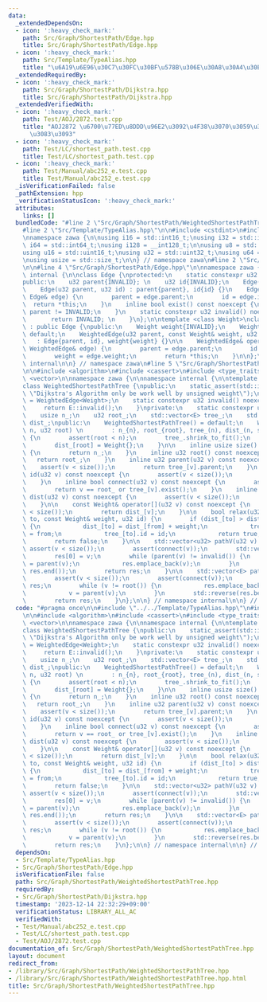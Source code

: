 ```yaml
---
data:
  _extendedDependsOn:
  - icon: ':heavy_check_mark:'
    path: Src/Graph/ShortestPath/Edge.hpp
    title: Src/Graph/ShortestPath/Edge.hpp
  - icon: ':heavy_check_mark:'
    path: Src/Template/TypeAlias.hpp
    title: "\u6A19\u6E96\u30C7\u30FC\u30BF\u578B\u306E\u30A8\u30A4\u30EA\u30A2\u30B9"
  _extendedRequiredBy:
  - icon: ':heavy_check_mark:'
    path: Src/Graph/ShortestPath/Dijkstra.hpp
    title: Src/Graph/ShortestPath/Dijkstra.hpp
  _extendedVerifiedWith:
  - icon: ':heavy_check_mark:'
    path: Test/AOJ/2872.test.cpp
    title: "AOJ2872 \u6700\u77ED\u8DDD\u96E2\u3092\u4F38\u3070\u3059\u3048\u3073\u3061\
      \u3083\u3093"
  - icon: ':heavy_check_mark:'
    path: Test/LC/shortest_path.test.cpp
    title: Test/LC/shortest_path.test.cpp
  - icon: ':heavy_check_mark:'
    path: Test/Manual/abc252_e.test.cpp
    title: Test/Manual/abc252_e.test.cpp
  _isVerificationFailed: false
  _pathExtension: hpp
  _verificationStatusIcon: ':heavy_check_mark:'
  attributes:
    links: []
  bundledCode: "#line 2 \"Src/Graph/ShortestPath/WeightedShortestPathTree.hpp\"\n\n\
    #line 2 \"Src/Template/TypeAlias.hpp\"\n\n#include <cstdint>\n#include <cstddef>\n\
    \nnamespace zawa {\n\nusing i16 = std::int16_t;\nusing i32 = std::int32_t;\nusing\
    \ i64 = std::int64_t;\nusing i128 = __int128_t;\n\nusing u8 = std::uint8_t;\n\
    using u16 = std::uint16_t;\nusing u32 = std::uint32_t;\nusing u64 = std::uint64_t;\n\
    \nusing usize = std::size_t;\n\n} // namespace zawa\n#line 2 \"Src/Graph/ShortestPath/Edge.hpp\"\
    \n\n#line 4 \"Src/Graph/ShortestPath/Edge.hpp\"\n\nnamespace zawa {\n\nnamespace\
    \ internal {\n\nclass Edge {\nprotected:\n    static constexpr u32 INVALID{static_cast<u32>(-1)};\n\
    public:\n    u32 parent{INVALID}; \n    u32 id{INVALID};\n    Edge() = default;\n\
    \    Edge(u32 parent, u32 id) : parent{parent}, id{id} {}\n    Edge& operator=(const\
    \ Edge& edge) {\n        parent = edge.parent;\n        id = edge.id;\n      \
    \  return *this;\n    }\n    inline bool exist() const noexcept {\n        return\
    \ parent != INVALID;\n    }\n    static constexpr u32 invalid() noexcept {\n \
    \       return INVALID; \n    }\n};\n\ntemplate <class Weight>\nclass WeightedEdge\
    \ : public Edge {\npublic:\n    Weight weight{INVALID};\n    WeightedEdge() =\
    \ default;\n    WeightedEdge(u32 parent, const Weight& weight, u32 id)\n     \
    \   : Edge{parent, id}, weight{weight} {}\n\n    WeightedEdge& operator=(const\
    \ WeightedEdge& edge) {\n        parent = edge.parent;\n        id = edge.id;\n\
    \        weight = edge.weight;\n        return *this;\n    }\n\n};\n\n} // namespace\
    \ internal\n\n} // namespace zawa\n#line 5 \"Src/Graph/ShortestPath/WeightedShortestPathTree.hpp\"\
    \n\n#include <algorithm>\n#include <cassert>\n#include <type_traits>\n#include\
    \ <vector>\n\nnamespace zawa {\n\nnamespace internal {\n\ntemplate <class Weight>\n\
    class WeightedShortestPathTree {\npublic:\n    static_assert(std::is_unsigned_v<Weight>,\
    \ \"Dijkstra's Algorithm only be work well by unsigned weight\");\n    using E\
    \ = WeightedEdge<Weight>;\n    static constexpr u32 invalid() noexcept {\n   \
    \     return E::invalid();\n    }\nprivate:\n    static constexpr u32 INVALID{E::invalid()};\n\
    \    usize n_;\n    u32 root_;\n    std::vector<E> tree_;\n    std::vector<Weight>\
    \ dist_;\npublic:\n    WeightedShortestPathTree() = default;\n    WeightedShortestPathTree(u32\
    \ n, u32 root) \n        : n_{n}, root_{root}, tree_(n), dist_(n, static_cast<Weight>(-1))\
    \ {\n        assert(root < n);\n        tree_.shrink_to_fit();\n        dist_.shrink_to_fit();\n\
    \        dist_[root] = Weight{};\n    }\n\n    inline usize size() const noexcept\
    \ {\n        return n_;\n    }\n    inline u32 root() const noexcept {\n     \
    \   return root_;\n    }\n    inline u32 parent(u32 v) const noexcept {\n    \
    \    assert(v < size());\n        return tree_[v].parent;\n    }\n    inline u32\
    \ id(u32 v) const noexcept {\n        assert(v < size());\n        return tree_[v].id;\n\
    \    }\n    inline bool connect(u32 v) const noexcept {\n        assert(v < size());\n\
    \        return v == root_ or tree_[v].exist();\n    }\n    inline const Weight&\
    \ dist(u32 v) const noexcept {\n        assert(v < size());\n        return dist_[v];\n\
    \    }\n\n    const Weight& operator[](u32 v) const noexcept {\n        assert(v\
    \ < size());\n        return dist_[v];\n    }\n\n    bool relax(u32 from, u32\
    \ to, const Weight& weight, u32 id) {\n        if (dist_[to] > dist_[from] + weight)\
    \ {\n            dist_[to] = dist_[from] + weight;\n            tree_[to].parent\
    \ = from;\n            tree_[to].id = id;\n            return true;\n        }\n\
    \        return false;\n    }\n\n    std::vector<u32> pathV(u32 v) {\n       \
    \ assert(v < size());\n        assert(connect(v));\n        std::vector<u32> res(1);\n\
    \        res[0] = v;\n        while (parent(v) != invalid()) {\n            v\
    \ = parent(v);\n            res.emplace_back(v);\n        }\n        std::reverse(res.begin(),\
    \ res.end());\n        return res;\n    }\n\n    std::vector<E> pathE(u32 v) {\n\
    \        assert(v < size());\n        assert(connect(v));\n        std::vector<E>\
    \ res;\n        while (v != root()) {\n            res.emplace_back(tree_[v]);\n\
    \            v = parent(v);\n        }\n        std::reverse(res.begin(), res.end());\n\
    \        return res;\n    }\n};\n\n} // namespace internal\n\n} // namespace zawa\n"
  code: "#pragma once\n\n#include \"../../Template/TypeAlias.hpp\"\n#include \"./Edge.hpp\"\
    \n\n#include <algorithm>\n#include <cassert>\n#include <type_traits>\n#include\
    \ <vector>\n\nnamespace zawa {\n\nnamespace internal {\n\ntemplate <class Weight>\n\
    class WeightedShortestPathTree {\npublic:\n    static_assert(std::is_unsigned_v<Weight>,\
    \ \"Dijkstra's Algorithm only be work well by unsigned weight\");\n    using E\
    \ = WeightedEdge<Weight>;\n    static constexpr u32 invalid() noexcept {\n   \
    \     return E::invalid();\n    }\nprivate:\n    static constexpr u32 INVALID{E::invalid()};\n\
    \    usize n_;\n    u32 root_;\n    std::vector<E> tree_;\n    std::vector<Weight>\
    \ dist_;\npublic:\n    WeightedShortestPathTree() = default;\n    WeightedShortestPathTree(u32\
    \ n, u32 root) \n        : n_{n}, root_{root}, tree_(n), dist_(n, static_cast<Weight>(-1))\
    \ {\n        assert(root < n);\n        tree_.shrink_to_fit();\n        dist_.shrink_to_fit();\n\
    \        dist_[root] = Weight{};\n    }\n\n    inline usize size() const noexcept\
    \ {\n        return n_;\n    }\n    inline u32 root() const noexcept {\n     \
    \   return root_;\n    }\n    inline u32 parent(u32 v) const noexcept {\n    \
    \    assert(v < size());\n        return tree_[v].parent;\n    }\n    inline u32\
    \ id(u32 v) const noexcept {\n        assert(v < size());\n        return tree_[v].id;\n\
    \    }\n    inline bool connect(u32 v) const noexcept {\n        assert(v < size());\n\
    \        return v == root_ or tree_[v].exist();\n    }\n    inline const Weight&\
    \ dist(u32 v) const noexcept {\n        assert(v < size());\n        return dist_[v];\n\
    \    }\n\n    const Weight& operator[](u32 v) const noexcept {\n        assert(v\
    \ < size());\n        return dist_[v];\n    }\n\n    bool relax(u32 from, u32\
    \ to, const Weight& weight, u32 id) {\n        if (dist_[to] > dist_[from] + weight)\
    \ {\n            dist_[to] = dist_[from] + weight;\n            tree_[to].parent\
    \ = from;\n            tree_[to].id = id;\n            return true;\n        }\n\
    \        return false;\n    }\n\n    std::vector<u32> pathV(u32 v) {\n       \
    \ assert(v < size());\n        assert(connect(v));\n        std::vector<u32> res(1);\n\
    \        res[0] = v;\n        while (parent(v) != invalid()) {\n            v\
    \ = parent(v);\n            res.emplace_back(v);\n        }\n        std::reverse(res.begin(),\
    \ res.end());\n        return res;\n    }\n\n    std::vector<E> pathE(u32 v) {\n\
    \        assert(v < size());\n        assert(connect(v));\n        std::vector<E>\
    \ res;\n        while (v != root()) {\n            res.emplace_back(tree_[v]);\n\
    \            v = parent(v);\n        }\n        std::reverse(res.begin(), res.end());\n\
    \        return res;\n    }\n};\n\n} // namespace internal\n\n} // namespace zawa\n"
  dependsOn:
  - Src/Template/TypeAlias.hpp
  - Src/Graph/ShortestPath/Edge.hpp
  isVerificationFile: false
  path: Src/Graph/ShortestPath/WeightedShortestPathTree.hpp
  requiredBy:
  - Src/Graph/ShortestPath/Dijkstra.hpp
  timestamp: '2023-12-14 22:32:29+09:00'
  verificationStatus: LIBRARY_ALL_AC
  verifiedWith:
  - Test/Manual/abc252_e.test.cpp
  - Test/LC/shortest_path.test.cpp
  - Test/AOJ/2872.test.cpp
documentation_of: Src/Graph/ShortestPath/WeightedShortestPathTree.hpp
layout: document
redirect_from:
- /library/Src/Graph/ShortestPath/WeightedShortestPathTree.hpp
- /library/Src/Graph/ShortestPath/WeightedShortestPathTree.hpp.html
title: Src/Graph/ShortestPath/WeightedShortestPathTree.hpp
---
```

